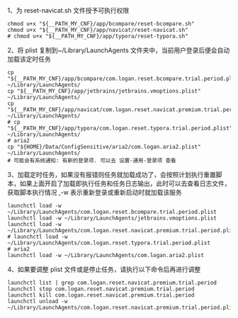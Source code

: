 1、为 reset-navicat.sh 文件授予可执行权限

```shell
chmod u+x "${__PATH_MY_CNF}/app/bcompare/reset-bcompare.sh"
chmod u+x "${__PATH_MY_CNF}/app/navicat/reset-navicat.sh"
# chmod u+x "${__PATH_MY_CNF}/app/typora/reset-typora.sh"
```

2、将 plist 复制到~/Library/LaunchAgents 文件夹中，当前用户登录后便会自动加载该定时任务

```shell
cp "${__PATH_MY_CNF}/app/bcompare/com.logan.reset.bcompare.trial.period.plist" ~/Library/LaunchAgents/
cp "${__PATH_MY_CNF}/app/jetbrains/jetbrains.vmoptions.plist" ~/Library/LaunchAgents/
cp "${__PATH_MY_CNF}/app/navicat/com.logan.reset.navicat.premium.trial.period.plist" ~/Library/LaunchAgents/
# cp "${__PATH_MY_CNF}/app/typora/com.logan.reset.typora.trial.period.plist" ~/Library/LaunchAgents/
# aria2
cp "${HOME}/Data/ConfigSensitive/aria2/com.logan.aria2.plist" ~/Library/LaunchAgents/
# 可能会有系统通知: 有新的登录项. 可以去 设置-通用-登录项 查看
```

3、加载定时任务，如果没有报错则任务就加载成功了，会按照计划执行重置脚本，如果上面开启了加载即执行任务和任务日志输出，此时可以去查看日志文件，获取脚本执行情况 ,-w 表示重新登录或重新启动时就加载该服务

```shell
launchctl load -w ~/Library/LaunchAgents/com.logan.reset.bcompare.trial.period.plist
launchctl load -w ~/Library/LaunchAgents/jetbrains.vmoptions.plist
launchctl load -w ~/Library/LaunchAgents/com.logan.reset.navicat.premium.trial.period.plist
# launchctl load -w ~/Library/LaunchAgents/com.logan.reset.typora.trial.period.plist
# aria2
launchctl load -w ~/Library/LaunchAgents/com.logan.aria2.plist
```

4、如果要调整 plist 文件或是停止任务，请执行以下命令后再进行调整

```shell
launchctl list | grep com.logan.reset.navicat.premium.trial.period
launchctl stop com.logan.reset.navicat.premium.trial.period
launchctl kill com.logan.reset.navicat.premium.trial.period
launchctl unload -w ~/Library/LaunchAgents/com.logan.reset.navicat.premium.trial.period.plist
```
